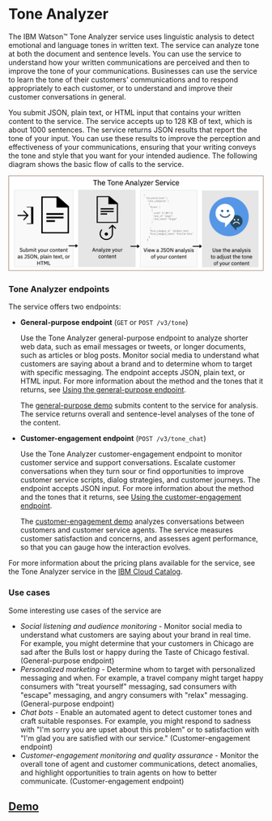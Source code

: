 # Tone Analyzer

The IBM Watson™ Tone Analyzer service uses linguistic analysis to detect emotional and language tones in written text. The service can analyze tone at both the document and sentence levels. You can use the service to understand how your written communications are perceived and then to improve the tone of your communications. Businesses can use the service to learn the tone of their customers' communications and to respond appropriately to each customer, or to understand and improve their customer conversations in general.

You submit JSON, plain text, or HTML input that contains your written content to the service. The service accepts up to 128 KB of text, which is about 1000 sentences. The service returns JSON results that report the tone of your input. You can use these results to improve the perception and effectiveness of your communications, ensuring that your writing conveys the tone and style that you want for your intended audience. The following diagram shows the basic flow of calls to the service.

![](.gitbook/assets/image%20%282%29.png)

### Tone Analyzer endpoints

The service offers two endpoints:

* **General-purpose endpoint** \(`GET` or `POST /v3/tone`\)

  Use the Tone Analyzer general-purpose endpoint to analyze shorter web data, such as email messages or tweets, or longer documents, such as articles or blog posts. Monitor social media to understand what customers are saying about a brand and to determine whom to target with specific messaging. The endpoint accepts JSON, plain text, or HTML input. For more information about the method and the tones that it returns, see [Using the general-purpose endpoint](https://cloud.ibm.com/docs/services/tone-analyzer?topic=tone-analyzer-utgpe).

  The [general-purpose demo](https://tone-analyzer-demo.ng.bluemix.net/) submits content to the service for analysis. The service returns overall and sentence-level analyses of the tone of the content.

* **Customer-engagement endpoint** \(`POST /v3/tone_chat`\)

  Use the Tone Analyzer customer-engagement endpoint to monitor customer service and support conversations. Escalate customer conversations when they turn sour or find opportunities to improve customer service scripts, dialog strategies, and customer journeys. The endpoint accepts JSON input. For more information about the method and the tones that it returns, see [Using the customer-engagement endpoint](https://cloud.ibm.com/docs/services/tone-analyzer?topic=tone-analyzer-utco).

  The [customer-engagement demo](https://customer-engagement-demo.ng.bluemix.net/) analyzes conversations between customers and customer service agents. The service measures customer satisfaction and concerns, and assesses agent performance, so that you can gauge how the interaction evolves.

For more information about the pricing plans available for the service, see the Tone Analyzer service in the [IBM Cloud Catalog](https://cloud.ibm.com/catalog/services/tone-analyzer).

### Use cases

Some interesting use cases of the service are

* _Social listening and audience monitoring_ - Monitor social media to understand what customers are saying about your brand in real time. For example, you might determine that your customers in Chicago are sad after the Bulls lost or happy during the Taste of Chicago festival. \(General-purpose endpoint\)
* _Personalized marketing_ - Determine whom to target with personalized messaging and when. For example, a travel company might target happy consumers with "treat yourself" messaging, sad consumers with "escape" messaging, and angry consumers with "relax" messaging. \(General-purpose endpoint\)
* _Chat bots_ - Enable an automated agent to detect customer tones and craft suitable responses. For example, you might respond to sadness with "I'm sorry you are upset about this problem" or to satisfaction with "I'm glad you are satisfied with our service." \(Customer-engagement endpoint\)
* _Customer-engagement monitoring and quality assurance_ - Monitor the overall tone of agent and customer communications, detect anomalies, and highlight opportunities to train agents on how to better communicate. \(Customer-engagement endpoint\)

## [Demo](https://tone-analyzer-demo.ng.bluemix.net/)

